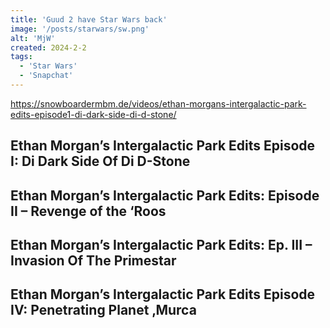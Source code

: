 ```yaml
---
title: 'Guud 2 have Star Wars back'
image: '/posts/starwars/sw.png'
alt: 'MjW'
created: 2024-2-2
tags:
  - 'Star Wars'
  - 'Snapchat'
---
```

<script>
  import { Vimeo } from 'sveltekit-embed'
</script>

https://snowboardermbm.de/videos/ethan-morgans-intergalactic-park-edits-episode1-di-dark-side-di-d-stone/

## Ethan Morgan’s Intergalactic Park Edits Episode I: Di Dark Side Of Di D-Stone
<Vimeo vimeoId="186407409" />

## Ethan Morgan’s Intergalactic Park Edits: Episode II – Revenge of the ‘Roos
<Vimeo vimeoId="191556942" />

## Ethan Morgan’s Intergalactic Park Edits: Ep. III – Invasion Of The Primestar
<Vimeo vimeoId="197236955" />

## Ethan Morgan’s Intergalactic Park Edits Episode IV: Penetrating Planet ‚Murca
<Vimeo vimeoId="203370821" />
